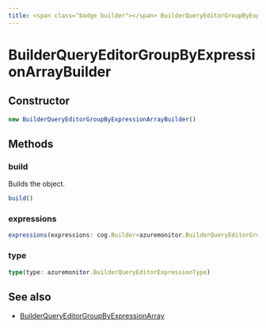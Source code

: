 ```yaml
---
title: <span class="badge builder"></span> BuilderQueryEditorGroupByExpressionArrayBuilder
---
```

# <span class="badge builder"></span> BuilderQueryEditorGroupByExpressionArrayBuilder

## Constructor

```typescript
new BuilderQueryEditorGroupByExpressionArrayBuilder()
```
## Methods

### <span class="badge object-method"></span> build

Builds the object.

```typescript
build()
```

### <span class="badge object-method"></span> expressions

```typescript
expressions(expressions: cog.Builder<azuremonitor.BuilderQueryEditorGroupByExpression>[])
```

### <span class="badge object-method"></span> type

```typescript
type(type: azuremonitor.BuilderQueryEditorExpressionType)
```

## See also

 * <span class="badge object-type-interface"></span> [BuilderQueryEditorGroupByExpressionArray](./object-BuilderQueryEditorGroupByExpressionArray.md)
